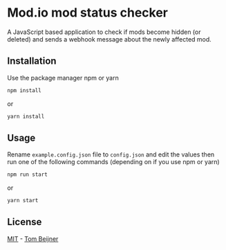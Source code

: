 # Mod.io mod status checker

A JavaScript based application to check if mods become hidden (or deleted) and sends a webhook message about the newly affected mod.

## Installation

Use the package manager npm or yarn

```bash
npm install
```

or

```bash
yarn install
```

## Usage

Rename `example.config.json` file to `config.json` and edit the values then run one of the following commands (depending on if you use npm or yarn)

```bash
npm run start
```

or

```bash
yarn start
```

## License

[MIT](https://choosealicense.com/licenses/mit/) - [Tom Beijner](https://tombeijner.com)
